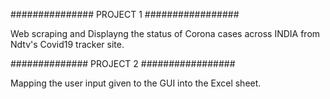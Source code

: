 ############### PROJECT 1 #################

 Web scraping and Displayng the status of 
 Corona cases across INDIA from Ndtv's
 Covid19 tracker site.
 
 ############## PROJECT 2 #################
 
 Mapping the user input given to the GUI 
 into the Excel sheet.
